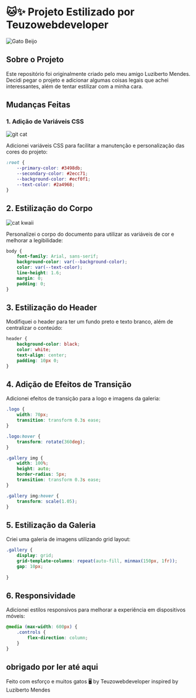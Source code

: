 # 🐱✨ Projeto Estilizado por Teuzowebdeveloper

![Gato Beijo](https://media.tenor.com/o_5RQarGvJ0AAAAM/kiss.gif)

## Sobre o Projeto

Este repositório foi originalmente criado pelo meu amigo Luziberto Mendes. Decidi pegar o projeto e adicionar algumas coisas legais que achei interessantes, além de tentar estilizar com a minha cara.

## Mudanças Feitas

### 1. Adição de Variáveis CSS
![git cat](https://media1.giphy.com/media/tRoH9EYLs3lok/200w.gif?cid=6c09b952lmdl73p5u4py7lix0vs022zn2wifgygpd2lttsh3&ep=v1_gifs_search&rid=200w.gif&ct=g)

Adicionei variáveis CSS para facilitar a manutenção e personalização das cores do projeto:
```css
:root {
    --primary-color: #3498db;
    --secondary-color: #2ecc71;
    --background-color: #ecf0f1;
    --text-color: #2a4968;
}
```

## 2. Estilização do Corpo

![cat kwaii](https://i.pinimg.com/originals/f0/ae/8b/f0ae8bc86ab9b5459880ea9e8894774d.gif)



Personalizei o corpo do documento para utilizar as variáveis de cor e melhorar a legibilidade:


```css
body {
    font-family: Arial, sans-serif;
    background-color: var(--background-color);
    color: var(--text-color);
    line-height: 1.6;
    margin: 0;
    padding: 0;
}
```

## 3. Estilização do Header
Modifiquei o header para ter um fundo preto e texto branco, além de centralizar o conteúdo:


```css
header {
    background-color: black;
    color: white;
    text-align: center;
    padding: 10px 0;
}
```

## 4. Adição de Efeitos de Transição
Adicionei efeitos de transição para a logo e imagens da galeria:


```css
.logo {
    width: 70px;
    transition: transform 0.3s ease;
}

.logo:hover {
    transform: rotate(360deg);
}

.gallery img {
    width: 100%;
    height: auto;
    border-radius: 5px;
    transition: transform 0.3s ease;
}

.gallery img:hover {
    transform: scale(1.05);
}
```

## 5. Estilização da Galeria
Criei uma galeria de imagens utilizando grid layout:


```css
.gallery {
    display: grid;
    grid-template-columns: repeat(auto-fill, minmax(150px, 1fr));
    gap: 10px;
    
}

```
## 6. Responsividade
Adicionei estilos responsivos para melhorar a experiência em dispositivos móveis:


```css
@media (max-width: 600px) {
    .controls {
        flex-direction: column;
    }
}
```

## obrigado por ler até aqui 


Feito com esforço e muitos gatos 🖥️ by Teuzowebdeveloper inspired by Luziberto Mendes
